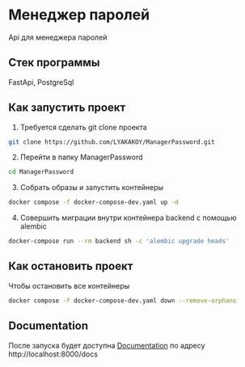 # Менеджер паролей
Api для менеджера паролей

## Стек программы
FastApi, PostgreSql

## Как запустить проект
1. Требуется сделать git clone проекта
```bash
git clone https://github.com/LYAKAKOY/ManagerPassword.git
```
2. Перейти в папку ManagerPassword
```bash
cd ManagerPassword 
```
3. Собрать образы и запустить контейнеры 
```bash
docker compose -f docker-compose-dev.yaml up -d 
```
4. Совершить миграции внутри контейнера backend с помощью alembic
```bash
docker-compose run --rm backend sh -c 'alembic upgrade heads'
```

## Как остановить проект
Чтобы остановить все контейнеры
```bash
docker compose -f docker-compose-dev.yaml down --remove-orphans
```

## Documentation
После запуска будет доступна
[Documentation](http://localhost:8000/docs) по адресу http://localhost:8000/docs